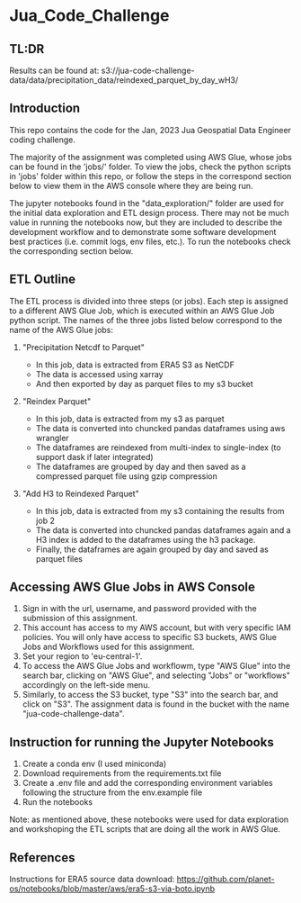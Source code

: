 # Jua_Code_Challenge

## TL:DR

Results can be found at:
s3://jua-code-challenge-data/data/precipitation_data/reindexed_parquet_by_day_wH3/

## Introduction

This repo contains the code for the Jan, 2023 Jua Geospatial Data Engineer coding challenge.

The majority of the assignment was completed using AWS Glue, whose jobs can be found in the 'jobs/' folder. To view the jobs, check the python scripts in 'jobs' folder within this repo, or follow the steps in the correspond section below to view them in the AWS console where they are being run.

The jupyter notebooks found in the "data_exploration/" folder are used for the initial data exploration and ETL design process. There may not be much value in running the notebooks now, but they are included to describe the development workflow and to demonstrate some software development best practices (i.e. commit logs, env files, etc.). To run the notebooks check the corresponding section below.

## ETL Outline

The ETL process is divided into three steps (or jobs). Each step is assigned to a different AWS Glue Job, which is executed within an AWS Glue Job python script. The names of the three jobs listed below correspond to the name of the AWS Glue jobs:

1.  "Precipitation Netcdf to Parquet"

    - In this job, data is extracted from ERA5 S3 as NetCDF
    - The data is accessed using xarray
    - And then exported by day as parquet files to my s3 bucket

2.  "Reindex Parquet"

    - In this job, data is extracted from my s3 as parquet
    - The data is converted into chuncked pandas dataframes using aws wrangler
    - The dataframes are reindexed from multi-index to single-index (to support dask if later integrated)
    - The dataframes are grouped by day and then saved as a compressed parquet file using gzip compression

3.  "Add H3 to Reindexed Parquet"
    - In this job, data is extracted from my s3 containing the results from job 2
    - The data is converted into chuncked pandas dataframes again and a H3 index is added to the dataframes using the h3 package.
    - Finally, the dataframes are again grouped by day and saved as parquet files

## Accessing AWS Glue Jobs in AWS Console

1. Sign in with the url, username, and password provided with the submission of this assignment.
2. This account has access to my AWS account, but with very specific IAM policies. You will only have access to specific S3 buckets, AWS Glue Jobs and Workflows used for this assignment.
3. Set your region to 'eu-central-1'.
4. To access the AWS Glue Jobs and workflowm, type "AWS Glue" into the search bar, clicking on "AWS Glue", and selecting "Jobs" or "workflows" accordingly on the left-side menu.
5. Similarly, to access the S3 bucket, type "S3" into the search bar, and click on "S3". The assignment data is found in the bucket with the name "jua-code-challenge-data".

## Instruction for running the Jupyter Notebooks

1. Create a conda env (I used miniconda)
2. Download requirements from the requirements.txt file
3. Create a .env file and add the corresponding environment variables following the structure from the env.example file
4. Run the notebooks

Note: as mentioned above, these notebooks were used for data exploration and workshoping the ETL scripts that are doing all the work in AWS Glue.

## References

Instructions for ERA5 source data download: https://github.com/planet-os/notebooks/blob/master/aws/era5-s3-via-boto.ipynb
